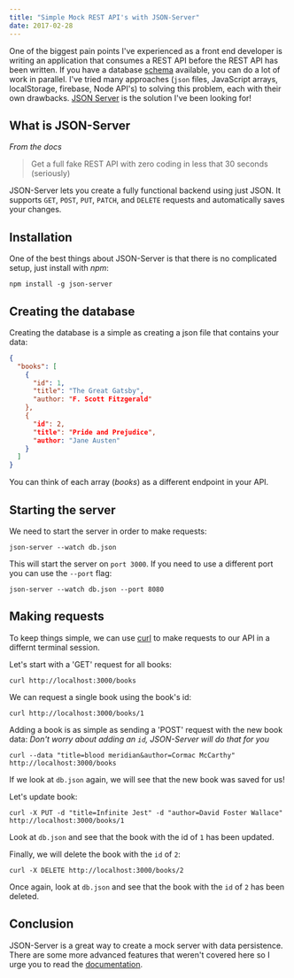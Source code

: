 ```yaml
---
title: "Simple Mock REST API's with JSON-Server"
date: 2017-02-28
---
```


One of the biggest pain points I've experienced as a front end developer is writing an
application that consumes a REST API before the REST API has been written. If you have a database
[schema](https://en.wikipedia.org/wiki/Database_schema) available, you can do a lot of work in parallel.
I've tried many approaches (`json` files, JavaScript arrays, localStorage, firebase, Node API's) to solving
this problem, each with their own drawbacks. [JSON Server](https://github.com/typicode/json-server) is the solution
I've been looking for!

## What is JSON-Server

_From the docs_

> Get a full fake REST API with zero coding in less that 30 seconds (seriously)

JSON-Server lets you create a fully functional backend using just JSON. It supports `GET`, `POST`, `PUT`, `PATCH`, and `DELETE`
requests and automatically saves your changes.

## Installation

One of the best things about JSON-Server is that there is no complicated setup, just install with _npm_:

```shell
npm install -g json-server
```

## Creating the database

Creating the database is a simple as creating a json file that contains your data:

```json:title=db.json
{
  "books": [
    {
      "id": 1,
      "title": "The Great Gatsby",
      "author: "F. Scott Fitzgerald"
    },
    {
      "id": 2,
      "title": "Pride and Prejudice",
      "author: "Jane Austen"
    }
  ]
}
```

You can think of each array (_books_) as a different endpoint in your API.

## Starting the server

We need to start the server in order to make requests:

```shell
json-server --watch db.json
```

This will start the server on `port 3000`. If you need to use a different port you can use the `--port` flag:

```shell
json-server --watch db.json --port 8080
```

## Making requests

To keep things simple, we can use [curl](https://curl.haxx.se/) to make requests to our API in a differnt terminal session.

Let's start with a 'GET' request for all books:

```shell
curl http://localhost:3000/books
```

We can request a single book using the book's id:

```shell
curl http://localhost:3000/books/1
```

Adding a book is as simple as sending a 'POST' request with the new book data:
_Don't worry about adding an `id`, JSON-Server will do that for you_

```shell
curl --data "title=blood meridian&author=Cormac McCarthy" http://localhost:3000/books
```

If we look at `db.json` again, we will see that the new book was saved for us!

Let's update book:

```shell
curl -X PUT -d "title=Infinite Jest" -d "author=David Foster Wallace" http://localhost:3000/books/1
```

Look at `db.json` and see that the book with the id of `1` has been updated.

Finally, we will delete the book with the `id` of `2`:

```shell
curl -X DELETE http://localhost:3000/books/2
```

Once again, look at `db.json` and see that the book with the `id` of `2` has been deleted.

## Conclusion

JSON-Server is a great way to create a mock server with data persistence. There are some more advanced features
that weren't covered here so I urge you to read the [documentation](https://github.com/typicode/json-server).
